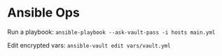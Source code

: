 Ansible Ops
===========

Run a playbook: `ansible-playbook --ask-vault-pass -i hosts main.yml`

Edit encrypted vars: `ansible-vault edit vars/vault.yml`
